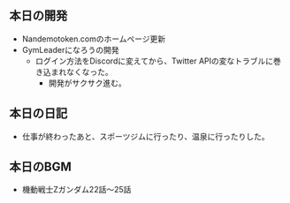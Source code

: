 ## 本日の開発
- Nandemotoken.comのホームページ更新
- GymLeaderになろうの開発
  - ログイン方法をDiscordに変えてから、Twitter APIの変なトラブルに巻き込まれなくなった。
    - 開発がサクサク進む。

## 本日の日記
- 仕事が終わったあと、スポーツジムに行ったり、温泉に行ったりした。


## 本日のBGM
- 機動戦士Zガンダム22話～25話